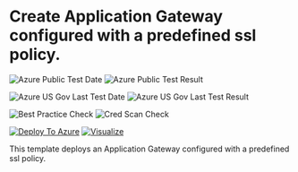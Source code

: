 # Create Application Gateway configured with a predefined ssl policy.

![Azure Public Test Date](https://azurequickstartsservice.blob.core.windows.net/badges/201-application-gateway-sslpolicy-predefined/PublicLastTestDate.svg)
![Azure Public Test Result](https://azurequickstartsservice.blob.core.windows.net/badges/201-application-gateway-sslpolicy-predefined/PublicDeployment.svg)

![Azure US Gov Last Test Date](https://azurequickstartsservice.blob.core.windows.net/badges/201-application-gateway-sslpolicy-predefined/FairfaxLastTestDate.svg)
![Azure US Gov Last Test Result](https://azurequickstartsservice.blob.core.windows.net/badges/201-application-gateway-sslpolicy-predefined/FairfaxDeployment.svg)

![Best Practice Check](https://azurequickstartsservice.blob.core.windows.net/badges/201-application-gateway-sslpolicy-predefined/BestPracticeResult.svg)
![Cred Scan Check](https://azurequickstartsservice.blob.core.windows.net/badges/201-application-gateway-sslpolicy-predefined/CredScanResult.svg)

[![Deploy To Azure](https://raw.githubusercontent.com/fathym-it/azure-quickstart-templates/master/1-CONTRIBUTION-GUIDE/images/deploytoazure.svg?sanitize=true)](https://portal.azure.com/#create/Microsoft.Template/uri/https%3A%2F%2Fraw.githubusercontent.com%2Ffathym-it%2Fazure-quickstart-templates%2Fmaster%2F201-application-gateway-sslpolicy-predefined%2Fazuredeploy.json)  [![Visualize](https://raw.githubusercontent.com/fathym-it/azure-quickstart-templates/master/1-CONTRIBUTION-GUIDE/images/visualizebutton.svg?sanitize=true)](http://armviz.io/#/?load=https%3A%2F%2Fraw.githubusercontent.com%2Ffathym-it%2Fazure-quickstart-templates%2Fmaster%2F201-application-gateway-sslpolicy-predefined%2Fazuredeploy.json)

This template deploys an Application Gateway configured with a predefined ssl policy.


